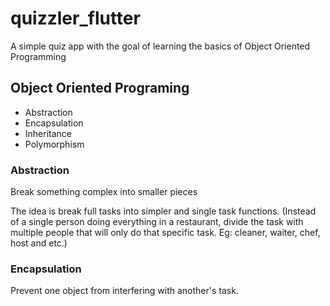 # quizzler_flutter

A simple quiz app with the goal of learning the basics of Object Oriented Programming

## Object Oriented Programing

- Abstraction
- Encapsulation
- Inheritance
- Polymorphism

### Abstraction
Break something complex into smaller pieces

The idea is break full tasks into simpler and single task functions. (Instead of a single person doing everything in a restaurant, divide the task with multiple people that will only do that specific task. Eg: cleaner, waiter, chef, host and etc.)

### Encapsulation
Prevent one object from interfering with another's task. 
